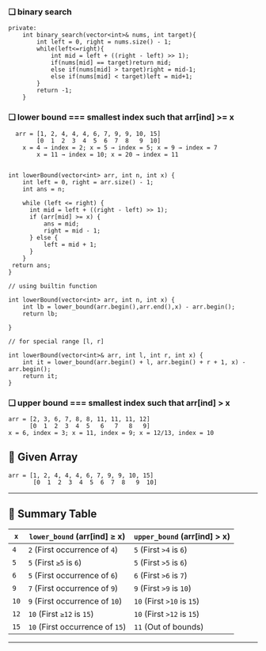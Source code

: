 ### ❏ binary search

    private:
        int binary_search(vector<int>& nums, int target){
            int left = 0, right = nums.size() - 1;
            while(left<=right){
                int mid = left + ((right - left) >> 1);
                if(nums[mid] == target)return mid;
                else if(nums[mid] > target)right = mid-1;
                else if(nums[mid] < target)left = mid+1;
            }
            return -1;
        }


### ❏ lower bound === smallest index such that arr[ind] >= x 

      arr = [1, 2, 4, 4, 4, 6, 7, 9, 9, 10, 15]
            [0  1  2  3  4  5  6  7  8   9  10]
	    x = 4 → index = 2; x = 5 → index = 5; x = 9 → index = 7
     	    x = 11 → index = 10; x = 20 → index = 11


    int lowerBound(vector<int> arr, int n, int x) {
        int left = 0, right = arr.size() - 1;
        int ans = n;
    
        while (left <= right) {
          int mid = left + ((right - left) >> 1);
          if (arr[mid] >= x) {
              ans = mid;
              right = mid - 1;
          } else {
              left = mid + 1;
          }
        }
     return ans; 
    }

    // using builtin function
    
    int lowerBound(vector<int> arr, int n, int x) {
	    int lb = lower_bound(arr.begin(),arr.end(),x) - arr.begin();
	    return lb;
    
    }

    // for special range [l, r]
    
    int lowerBound(vector<int>& arr, int l, int r, int x) {
        int it = lower_bound(arr.begin() + l, arr.begin() + r + 1, x) - arr.begin();
        return it; 
    }



### ❏ upper bound === smallest index such that arr[ind] > x 

	arr = [2, 3, 6, 7, 8, 8, 11, 11, 11, 12]
 	      [0  1  2  3  4  5   6   7   8   9]
 	x = 6, index = 3; x = 11, index = 9; x = 12/13, index = 10



## **🔹 Given Array**
```
arr = [1, 2, 4, 4, 4, 6, 7, 9, 9, 10, 15]
       [0  1  2  3  4  5  6  7  8   9  10]
```


---

## **🔹 Summary Table**
| `x`  | `lower_bound` (arr[ind] ≥ x) | `upper_bound` (arr[ind] > x) |
|------|-----------------------------|-----------------------------|
| `4`  | `2`  (First occurrence of `4`)  | `5`  (First `>4` is `6`)  |
| `5`  | `5`  (First `≥5` is `6`)  | `5`  (First `>5` is `6`)  |
| `6`  | `5`  (First occurrence of `6`)  | `6`  (First `>6` is `7`)  |
| `9`  | `7`  (First occurrence of `9`)  | `9`  (First `>9` is `10`) |
| `10` | `9`  (First occurrence of `10`) | `10` (First `>10` is `15`) |
| `12` | `10` (First `≥12` is `15`) | `10` (First `>12` is `15`) |
| `15` | `10` (First occurrence of `15`) | `11` (Out of bounds) |

---
